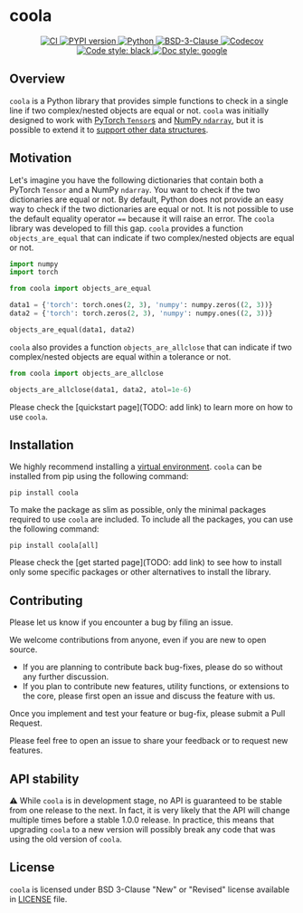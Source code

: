 # coola

<p align="center">
   <a href="https://github.com/durandtibo/coola/actions">
      <img alt="CI" src="https://github.com/durandtibo/coola/workflows/CI/badge.svg?event=push&branch=main">
   </a>
    <a href="https://pypi.org/project/coola/">
      <img alt="PYPI version" src="https://img.shields.io/pypi/v/coola">
    </a>
   <a href="https://pypi.org/project/coola/">
      <img alt="Python" src="https://img.shields.io/pypi/pyversions/coola.svg">
   </a>
   <a href="https://opensource.org/licenses/BSD-3-Clause">
      <img alt="BSD-3-Clause" src="https://img.shields.io/pypi/l/coola">
   </a>
   <a href="https://codecov.io/gh/durandtibo/coola">
      <img alt="Codecov" src="https://codecov.io/gh/durandtibo/coola/branch/main/graph/badge.svg">
   </a>
   <a href="https://github.com/psf/black">
     <img  alt="Code style: black" src="https://img.shields.io/badge/code%20style-black-000000.svg">
   </a>
   <a href="https://google.github.io/styleguide/pyguide.html#s3.8-comments-and-docstrings">
     <img  alt="Doc style: google" src="https://img.shields.io/badge/%20style-google-3666d6.svg">
   </a>
   <br/>
</p>

## Overview

`coola` is a Python library that provides simple functions to check in a single line if two
complex/nested objects are equal or not.
`coola` was initially designed to work
with [PyTorch `Tensor`s](https://pytorch.org/docs/stable/tensors.html)
and [NumPy `ndarray`](https://numpy.org/doc/stable/reference/generated/numpy.ndarray.html), but it
is possible to extend it to [support other data structures](customization.md).

## Motivation

Let's imagine you have the following dictionaries that contain both a PyTorch `Tensor` and a
NumPy `ndarray`.
You want to check if the two dictionaries are equal or not.
By default, Python does not provide an easy way to check if the two dictionaries are equal or not.
It is not possible to use the default equality operator `==` because it will raise an error.
The `coola` library was developed to fill this gap. `coola` provides a function `objects_are_equal`
that can indicate if two complex/nested objects are equal or not.

```python
import numpy
import torch

from coola import objects_are_equal

data1 = {'torch': torch.ones(2, 3), 'numpy': numpy.zeros((2, 3))}
data2 = {'torch': torch.zeros(2, 3), 'numpy': numpy.ones((2, 3))}

objects_are_equal(data1, data2)
```

`coola` also provides a function `objects_are_allclose` that can indicate if two complex/nested
objects are equal within a tolerance or not.

```python
from coola import objects_are_allclose

objects_are_allclose(data1, data2, atol=1e-6)
```

Please check the [quickstart page](TODO: add link) to learn more on how to use `coola`.

## Installation

We highly recommend installing
a [virtual environment](https://packaging.python.org/guides/installing-using-pip-and-virtual-environments/).
`coola` can be installed from pip using the following command:

```shell
pip install coola
```

To make the package as slim as possible, only the minimal packages required to use `coola` are
included.
To include all the packages, you can use the following command:

```shell
pip install coola[all]
```

Please check the [get started page](TODO: add link) to see how to install only some specific
packages or other alternatives to install the library.

## Contributing

Please let us know if you encounter a bug by filing an issue.

We welcome contributions from anyone, even if you are new to open source.

- If you are planning to contribute back bug-fixes, please do so without any further discussion.
- If you plan to contribute new features, utility functions, or extensions to the core, please first
  open an issue and discuss the feature with us.

Once you implement and test your feature or bug-fix, please submit a Pull Request.

Please feel free to open an issue to share your feedback or to request new features.

## API stability

:warning: While `coola` is in development stage, no API is guaranteed to be stable from one
release to the next.
In fact, it is very likely that the API will change multiple times before a stable 1.0.0 release.
In practice, this means that upgrading `coola` to a new version will possibly break any code that
was using the old version of `coola`.

## License

`coola` is licensed under BSD 3-Clause "New" or "Revised" license available in [LICENSE](LICENSE)
file.
